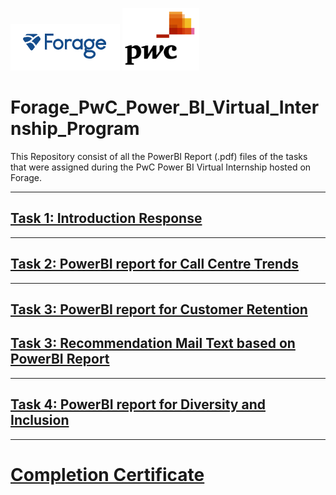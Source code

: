<p>
<img src="https://github.com/ADVAIT135/Forage_PwC_Power_BI_Virtual_Internship_Program/blob/fcfd69d9564f2b8eda1b4c0620e35bf345153c3d/Forage.PNG?raw=True" alt="Forage" >
<img src="https://github.com/ADVAIT135/Forage_PwC_Power_BI_Virtual_Internship_Program/blob/fcfd69d9564f2b8eda1b4c0620e35bf345153c3d/PwC_logo.png?raw=true" height = 100px  alt="CommonWealth Bank" >
</p>

# Forage_PwC_Power_BI_Virtual_Internship_Program
This Repository consist of all the PowerBI Report (.pdf) files of the tasks that were assigned during the PwC Power BI Virtual Internship hosted on Forage.
<hr>

## [Task 1: Introduction Response](https://github.com/ADVAIT135/Forage_PwC_Power_BI_Virtual_Internship_Program/blob/edb055301687c7aaccf99d33d6ad9b76f991e63f/Task%20-%201%3A%20Introduction/Task%201%20Response.txt)
<hr>

## [Task 2: PowerBI report for Call Centre Trends](https://github.com/ADVAIT135/Forage_PwC_Power_BI_Virtual_Internship_Program/blob/10d8d6a40d8dc9b34b95c4569d3bb7682058dce8/Task%20-%202%3A%20Call%20Centre%20Trends/Forage%20PwC%20Power%20BI%20Task%202%20Centre%20Trend.pdf)
<hr>

## [Task 3: PowerBI report for Customer Retention](https://github.com/ADVAIT135/Forage_PwC_Power_BI_Virtual_Internship_Program/blob/08c3f0f3b8b5345e162088a46eeb49b2a9417bfc/Task%20-%203%3A%20Customer%20Retention/Forage%20PwC%20Power%20BI%20Task%203%20Customer%20Retention.pdf)
## [Task 3: Recommendation Mail Text based on PowerBI Report](https://github.com/ADVAIT135/Forage_PwC_Power_BI_Virtual_Internship_Program/blob/08c3f0f3b8b5345e162088a46eeb49b2a9417bfc/Task%20-%203%3A%20Customer%20Retention/Recommendation_mail.txt)
<hr>

## [Task 4: PowerBI report for Diversity and Inclusion](https://github.com/ADVAIT135/Forage_PwC_Power_BI_Virtual_Internship_Program/blob/51dbee8f79faf46bab625ad33a5b9945563388e1/Task%20-%204%3A%20Diversity%20and%20Inclusion/Forage%20PwC%20Power%20BI%20Task%204%20Diversity%20and%20Inclusion%20.pdf)
<hr>


# [Completion Certificate](https://forage-uploads-prod.s3.amazonaws.com/completion-certificates/PwC%20Switzerland/a87GpgE6tiku7q3gu_PwC%20Switzerland_xHj9pxotQTSvEtW8B_1708183969273_completion_certificate.pdf)
